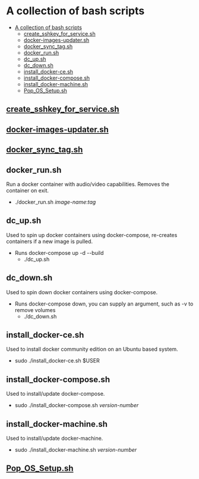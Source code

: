 # A collection of bash scripts

- [A collection of bash scripts](#a-collection-of-bash-scripts)
  - [create_sshkey_for_service.sh](#createsshkeyforservicesh)
  - [docker-images-updater.sh](#docker-images-updatersh)
  - [docker_sync_tag.sh](#dockersynctagsh)
  - [docker_run.sh](#dockerrunsh)
  - [dc_up.sh](#dcupsh)
  - [dc_down.sh](#dcdownsh)
  - [install_docker-ce.sh](#installdocker-cesh)
  - [install_docker-compose.sh](#installdocker-composesh)
  - [install_docker-machine.sh](#installdocker-machinesh)
  - [Pop_OS_Setup.sh](#popossetupsh)

## [create_sshkey_for_service.sh](create_sshkey_for_service.md)

## [docker-images-updater.sh](docker-images-updater.md)

## [docker_sync_tag.sh](docker_sync_tag.md)

## docker_run.sh

Run a docker container with audio/video capabilities. Removes the container on exit.

- ./docker_run.sh *image-name*:*tag*

## dc_up.sh

Used to spin up docker containers using docker-compose, re-creates containers if a new image is pulled.

- Runs docker-compose up -d --build
  - ./dc_up.sh

## dc_down.sh

Used to spin down docker containers using docker-compose.

- Runs docker-compose down, you can supply an argument, such as -v to remove volumes
  - ./dc_down.sh

## install_docker-ce.sh

Used to install docker community edition on an Ubuntu based system.

- sudo ./install_docker-ce.sh $USER

## install_docker-compose.sh

Used to install/update docker-compose.

- sudo ./install_docker-compose.sh *version-number*

## install_docker-machine.sh

Used to install/update docker-machine.

- sudo ./install_docker-machine.sh *version-number*

## [Pop_OS_Setup.sh](Pop_OS_Setup.md)
